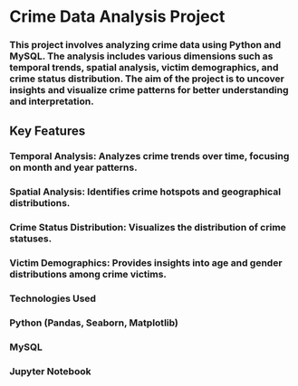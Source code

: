 # Crime Data Analysis Project
### This project involves analyzing crime data using Python and MySQL. The analysis includes various dimensions such as temporal trends, spatial analysis, victim demographics, and crime status distribution. The aim of the project is to uncover insights and visualize crime patterns for better understanding and interpretation.

## Key Features
### Temporal Analysis: Analyzes crime trends over time, focusing on month and year patterns.
### Spatial Analysis: Identifies crime hotspots and geographical distributions.
### Crime Status Distribution: Visualizes the distribution of crime statuses.
### Victim Demographics: Provides insights into age and gender distributions among crime victims.
### Technologies Used
### Python (Pandas, Seaborn, Matplotlib)
### MySQL
### Jupyter Notebook
